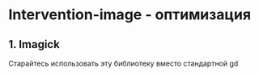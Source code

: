 # Intervention-image - оптимизация

## 1. Imagick
Старайтесь использовать эту библиотеку вместо стандартной gd

